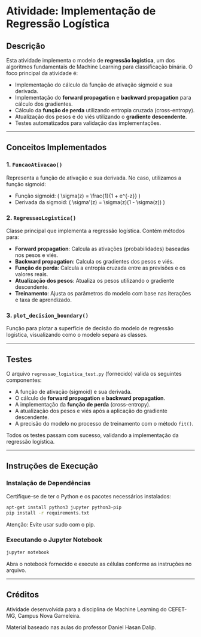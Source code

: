 # Atividade: Implementação de Regressão Logística

## Descrição

Esta atividade implementa o modelo de **regressão logística**, um dos algoritmos fundamentais de Machine Learning para classificação binária. O foco principal da atividade é:

- Implementação do cálculo da função de ativação sigmoid e sua derivada.
- Implementação do **forward propagation** e **backward propagation** para cálculo dos gradientes.
- Cálculo da **função de perda** utilizando entropia cruzada (cross-entropy).
- Atualização dos pesos e do viés utilizando o **gradiente descendente**.
- Testes automatizados para validação das implementações.

---

## Conceitos Implementados

### 1. `FuncaoAtivacao()`
Representa a função de ativação e sua derivada. No caso, utilizamos a função sigmoid:

- Função sigmoid: \( \sigma(z) = \frac{1}{1 + e^{-z}} \)
- Derivada da sigmoid: \( \sigma'(z) = \sigma(z)(1 - \sigma(z)) \)

### 2. `RegressaoLogistica()`
Classe principal que implementa a regressão logística. Contém métodos para:

- **Forward propagation**: Calcula as ativações (probabilidades) baseadas nos pesos e viés.
- **Backward propagation**: Calcula os gradientes dos pesos e viés.
- **Função de perda**: Calcula a entropia cruzada entre as previsões e os valores reais.
- **Atualização dos pesos**: Atualiza os pesos utilizando o gradiente descendente.
- **Treinamento**: Ajusta os parâmetros do modelo com base nas iterações e taxa de aprendizado.

### 3. `plot_decision_boundary()`
Função para plotar a superfície de decisão do modelo de regressão logística, visualizando como o modelo separa as classes.

---

## Testes

O arquivo `regressao_logistica_test.py` (fornecido) valida os seguintes componentes:

- A função de ativação (sigmoid) e sua derivada.
- O cálculo de **forward propagation** e **backward propagation**.
- A implementação da **função de perda** (cross-entropy).
- A atualização dos pesos e viés após a aplicação do gradiente descendente.
- A precisão do modelo no processo de treinamento com o método `fit()`.

Todos os testes passam com sucesso, validando a implementação da regressão logística.

---

## Instruções de Execução

### Instalação de Dependências

Certifique-se de ter o Python e os pacotes necessários instalados:

```bash
apt-get install python3 jupyter python3-pip
pip install -r requirements.txt
```

Atenção: Evite usar sudo com o pip.

### Executando o Jupyter Notebook

```bash
jupyter notebook
```
Abra o notebook fornecido e execute as células conforme as instruções no arquivo.

---

## Créditos

Atividade desenvolvida para a disciplina de Machine Learning do CEFET-MG, Campus Nova Gameleira.

Material baseado nas aulas do professor Daniel Hasan Dalip.